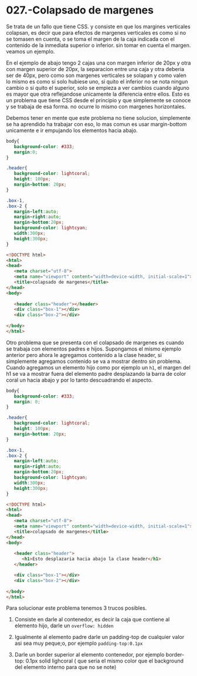 027.-Colapsado de margenes
===

Se trata de un fallo que tiene CSS. y consiste en que los margines verticales colapsan, es decir que para efectos de margenes verticales es como si no se tomasen en cuenta, o se toma el margen de la caja indicada con el contenido de la inmediata superior o inferior. sin tomar en cuenta el margen. veamos un ejemplo.

En el ejemplo de abajo tengo 2 cajas una con margen inferior de 20px y otra con margen superior de 20px, la separacion entre una caja y otra deberia ser de 40px, pero como son margenes verticales se solapan y como valen lo mismo es como si solo hubiese uno, si quito el inferior no se nota ningun cambio o si quito el superior, solo se empieza a ver cambios cuando alguno es mayor que otra reflejandose unicamente la diferencia entre ellos. Esto es un problema que tiene CSS desde el principio y que simplemente se conoce y se trabaja de esa forma. no ocurre lo mismo con margenes horizontales.

Debemos tener en mente que este problema no tiene solucion, simplemente se ha aprendido ha trabajar con eso, lo mas comun es usar margin-bottom unicamente e ir empujando los elementos hacia abajo.

```css
body{
   background-color: #333;
   margin:0;
}

.header{
   background-color: lightcoral;
   height: 100px;
   margin-bottom: 20px;
}

.box-1,
.box-2 {
   margin-left:auto;
   margin-right:auto;
   margin-bottom:20px;
   background-color: lightcyan;
   width:300px;
   height:300px;
}

```

```html
<!DOCTYPE html>
<html>
<head>
   <meta charset="utf-8">
   <meta name="viewport" content="width=device-width, initial-scale=1">
   <title>colapsado de margenes</title>
</head>
<body>
   
   <header class="header"></header>
   <div class="box-1"></div>
   <div class="box-2"></div>
   
</body>
</html>
```

Otro problema que se presenta con el colapsado de margenes es cuando se trabaja con elementos padres e hijos.
Supongamos el mismo ejemplo anterior pero ahora le agregamos contenido a la clase header, si simplemente agregamos contenido se va a mostrar dentro sin problema. Cuando agregamos un elemento hijo como por ejemplo un `h1`, el margen del h1 se va a mostrar fuera del elemento padre desplazando la barra de color coral un hacia abajo y por lo tanto descuadrando el aspecto.


```css
body{
   background-color: #333;
   margin: 0;
}

.header{
   background-color: lightcoral;
   height: 100px;
   margin-bottom: 20px;
}

.box-1,
.box-2 {
   margin-left:auto;
   margin-right:auto;
   margin-bottom:20px;
   background-color: lightcyan;
   width:300px;
   height:300px;
}

```

```html
<!DOCTYPE html>
<html>
<head>
   <meta charset="utf-8">
   <meta name="viewport" content="width=device-width, initial-scale=1">
   <title>colapsado de margenes</title>
</head>
<body>
   
   <header class="header">
      <h1>Esto desplazaria hacia abajo la clase header</h1>
   </header>

   <div class="box-1"></div>
   <div class="box-2"></div>
   
</body>
</html>
```

Para solucionar este problema tenemos 3 trucos posibles.

1) Consiste en darle al contenedor, es decir la caja que contiene al elemento hijo, darle un `overflow: hidden`

2) Igualmente al elemento padre darle un padding-top de cualquier valor asi sea muy peque;o, por ejemplo `padding-top:0.1px`

3) Darle un border superior al elemento contenedor, por ejemplo border-top: 0.1px solid lighcoral ( que seria el mismo color que el background del elemento interno para que no se note)


